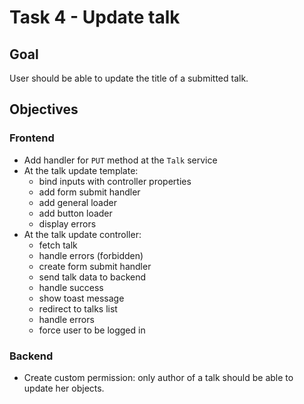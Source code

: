 # Task 4 - Update talk

## Goal

User should be able to update the title of a submitted talk.

## Objectives

### Frontend

- Add handler for `PUT` method at the `Talk` service
- At the talk update template:
    - bind inputs with controller properties
    - add form submit handler
    - add general loader
    - add button loader
    - display errors
- At the talk update controller:
    - fetch talk
    - handle errors (forbidden)
    - create form submit handler
    - send talk data to backend
    - handle success
    - show toast message
    - redirect to talks list
    - handle errors
    - force user to be logged in

### Backend

- Create custom permission: only author of a talk should be able to update her objects.

